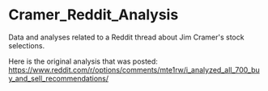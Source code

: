 # Cramer_Reddit_Analysis
Data and analyses related to a Reddit thread about Jim Cramer's stock selections. 

Here is the original analysis that was posted: https://www.reddit.com/r/options/comments/mte1rw/i_analyzed_all_700_buy_and_sell_recommendations/
